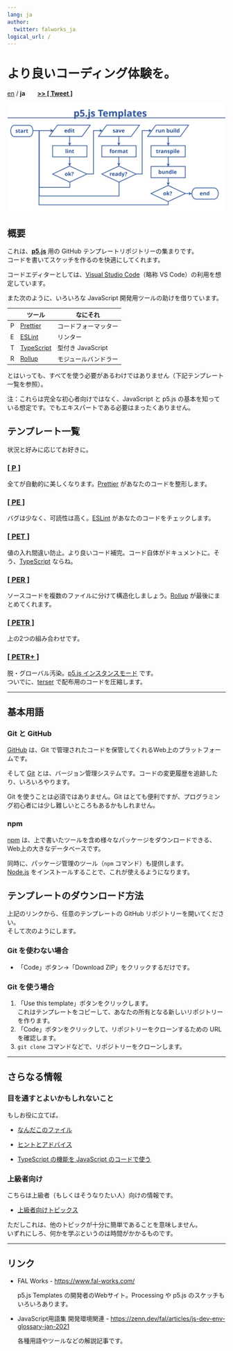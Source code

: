 ```yaml
---
lang: ja
author:
  twitter: falworks_ja
logical_url: /
---
```


# より良いコーディング体験を。

[en](../) / **ja**
<span style="margin-left: 1.5rem">
  <a href="https://twitter.com/intent/tweet?url=https://fal-works.github.io/p5js-templates/ja/&text=p5.js+Templates&hashtags=p5js" target="blank_">
    <strong>>> [ Tweet ]</strong>
  </a>
</span>

<div class="custom-wrapper-50">
<img src="../images/p5js-templates-flowchart.svg" alt="p5.js Templates フローチャート" class="custom-wrapped" />
</div>

## 概要

これは、**[p5.js](https://p5js.org/)** 用の GitHub テンプレートリポジトリーの集まりです。  
コードを書いてスケッチを作るのを快適にしてくれます。

コードエディターとしては、[Visual Studio Code](https://code.visualstudio.com/)（略称 VS Code）の利用を想定しています。

また次のように、いろいろな JavaScript 開発用ツールの助けを借りています。

||ツール|なにそれ|
|---|---|---|
|P|[Prettier](https://prettier.io/)|コードフォーマッター|
|E|[ESLint](https://eslint.org/)|リンター|
|T|[TypeScript](https://www.typescriptlang.org/)|型付き JavaScript|
|R|[Rollup](https://rollupjs.org/)|モジュールバンドラー|

とはいっても、すべてを使う必要があるわけではありません（下記テンプレート一覧を参照）。

注：これらは完全な初心者向けではなく、JavaScript と p5.js の基本を知っている想定です。でもエキスパートである必要はまったくありません。


## テンプレート一覧

状況と好みに応じてお好きに。

### [[ P ]](https://github.com/fal-works/p5js-template-p)

全てが自動的に美しくなります。[Prettier](https://prettier.io/) があなたのコードを整形します。

### [[ PE ]](https://github.com/fal-works/p5js-template-pe)

バグは少なく、可読性は高く。[ESLint](https://eslint.org/) があなたのコードをチェックします。

### [[ PET ]](https://github.com/fal-works/p5js-template-pet)

値の入れ間違い防止。より良いコード補完。コード自体がドキュメントに。そう、[TypeScript](https://www.typescriptlang.org/) ならね。

### [[ PER ]](https://github.com/fal-works/p5js-template-per)

ソースコードを複数のファイルに分けて構造化しましょう。[Rollup](https://rollupjs.org/) が最後にまとめてくれます。

### [[ PETR ]](https://github.com/fal-works/p5js-template-petr)

上の2つの組み合わせです。

### [[ PETR+ ]](https://github.com/fal-works/p5js-template-petr-plus)

脱・グローバル汚染。[p5.js インスタンスモード](https://github.com/processing/p5.js/wiki/Global-and-instance-mode) です。  
ついでに、[terser](https://terser.org/) で配布用のコードを圧縮します。


----


## 基本用語

### Git と GitHub

[GitHub](https://github.co.jp/) は、Git で管理されたコードを保管してくれるWeb上のプラットフォームです。

そして [Git](https://git-scm.com/) とは、バージョン管理システムです。コードの変更履歴を追跡したり、いろいろやります。

Git を使うことは必須ではありません。Git はとても便利ですが、プログラミング初心者には少し難しいところもあるかもしれません。

### npm

[npm](https://docs.npmjs.com/) は、上で書いたツールを含め様々なパッケージをダウンロードできる、Web上の大きなデータベースです。

同時に、パッケージ管理のツール（`npm` コマンド）も提供します。  
[Node.js](https://nodejs.org/ja/) をインストールすることで、これが使えるようになります。


## テンプレートのダウンロード方法

上記のリンクから、任意のテンプレートの GitHub リポジトリーを開いてください。  
そして次のようにします。

### Git を使わない場合

- 「Code」ボタン→「Download ZIP」をクリックするだけです。

### Git を使う場合

1. 「Use this template」ボタンをクリックします。  
これはテンプレートをコピーして、あなたの所有となる新しいリポジトリーを作ります。
2. 「Code」ボタンをクリックして、リポジトリーをクローンするための URL を確認します。
3. `git clone` コマンドなどで、リポジトリーをクローンします。


----


## さらなる情報

### 目を通すとよいかもしれないこと

もしお役に立てば。

- [なんだこのファイル](./what-is-this-file.md)

- [ヒントとアドバイス](./tips.md)

- [TypeScript の機能を JavaScript のコードで使う](./use-ts-in-js.md)

### 上級者向け

こちらは上級者（もしくはそうなりたい人）向けの情報です。  

- [上級者向けトピックス](./advanced-topics.md)

ただしこれは、他のトピックが十分に簡単であることを意味しません。  
いずれにしろ、何かを学ぶというのは時間がかかるものです。


----


## リンク

- FAL Works - <https://www.fal-works.com/>

    p5.js Templates の開発者のWebサイト。Processing や p5.js のスケッチもいろいろあります。

- JavaScript用語集 開発環境関連 - <https://zenn.dev/fal/articles/js-dev-env-glossary-jan-2021>

    各種用語やツールなどの解説記事です。
